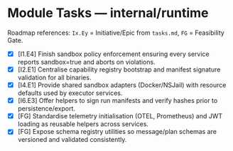 # Module Tasks — internal/runtime

Roadmap references: `Ix.Ey` = Initiative/Epic from `tasks.md`, `FG` = Feasibility Gate.

- [x] [I1.E4] Finish sandbox policy enforcement ensuring every service reports sandbox=true and aborts on violations.
- [x] [I2.E1] Centralise capability registry bootstrap and manifest signature validation for all binaries.
- [x] [I4.E1] Provide shared sandbox adapters (Docker/NSJail) with resource defaults used by executor services.
- [x] [I6.E3] Offer helpers to sign run manifests and verify hashes prior to persistence/export.
- [x] [FG] Standardise telemetry initialisation (OTEL, Prometheus) and JWT loading as reusable helpers across services.
- [x] [FG] Expose schema registry utilities so message/plan schemas are versioned and validated consistently.
